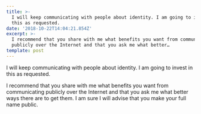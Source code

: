 ```yaml
---
title: >-
  I will keep communicating with people about identity. I am going to invest in
  this as requested.
date: '2018-10-22T14:04:21.854Z'
excerpt: >-
  I recommend that you share with me what benefits you want from communicating
  publicly over the Internet and that you ask me what better…
template: post
---
```

I will keep communicating with people about identity. I am going to invest in this as requested.

I recommend that you share with me what benefits you want from communicating publicly over the Internet and that you ask me what better ways there are to get them. I am sure I will advise that you make your full name public.
